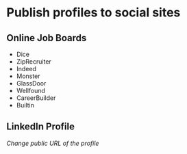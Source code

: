 # Publish profiles to social sites

## Online Job Boards
* Dice
* ZipRecruiter
* Indeed
* Monster
* GlassDoor
* Wellfound
* CareerBuilder
* Builtin

## LinkedIn Profile

*Change public URL of the profile*
